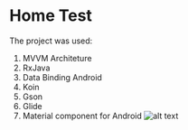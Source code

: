# Home Test
The project was used:
1. MVVM Architeture
2. RxJava
3. Data Binding Android
4. Koin
5. Gson
6. Glide
7. Material component for Android
![alt text](https://raw.githubusercontent.com/username/projectname/branch/path/to/img.png)
